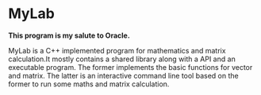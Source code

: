 # MyLab
<p><strong>This program is my salute to Oracle.</strong></p>
MyLab is a C++ implemented program for mathematics and matrix calculation.It mostly contains a shared library along with a API and an executable program. The former implements the basic functions for vector and matrix. The latter is an interactive command line tool based on the former to run some maths and matrix calculation.
